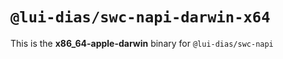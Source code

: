 # `@lui-dias/swc-napi-darwin-x64`

This is the **x86_64-apple-darwin** binary for `@lui-dias/swc-napi`
